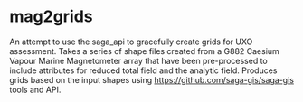 # mag2grids
An attempt to use the saga_api to gracefully create grids for UXO assessment.
Takes a series of shape files created from a G882 Caesium Vapour Marine Magnetometer array that have been pre-processed to include attributes for reduced total field and the analytic field.  Produces grids based on the input shapes using https://github.com/saga-gis/saga-gis tools and API.
